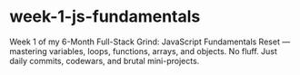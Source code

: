 # week-1-js-fundamentals
Week 1 of my 6-Month Full-Stack Grind: JavaScript Fundamentals Reset — mastering variables, loops, functions, arrays, and objects. No fluff. Just daily commits, codewars, and brutal mini-projects.
